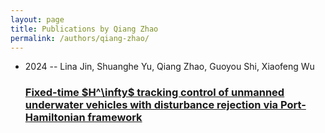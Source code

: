 ```yaml
---
layout: page
title: Publications by Qiang Zhao
permalink: /authors/qiang-zhao/
---
```


<ul class="post-list">
<li><span class='post-meta'>2024 -- Lina Jin, Shuanghe Yu, Qiang Zhao, Guoyou Shi, Xiaofeng Wu</span><h3><a class='post-link' href='../../fixed-time-h-infty-tracking-control-of-unmanned-underwater-vehicles-with-disturbance-rejection-via-port-hamiltonian-framework'>Fixed-time $H^\infty$ tracking control of unmanned underwater vehicles with disturbance rejection via Port-Hamiltonian framework</a></h3></li>

</ul>
